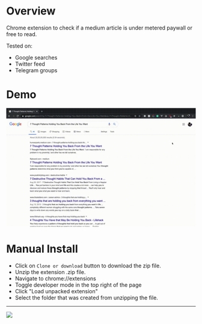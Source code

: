 # Overview
Chrome extension to check if a medium article is under metered paywall or free to read.

Tested on:
- Google searches
- Twitter feed
- Telegram groups

# Demo
<img src="https://github.com/thelittlewonder/freerealestate/blob/master/docs/demo.gif?raw=true">

# Manual Install
- Click on `Clone or download` button to download the zip file.
- Unzip the extension .zip file.
- Navigate to chrome://extensions
- Toggle developer mode in the top right of the page
- Click "Load unpacked extension"
- Select the folder that was created from unzipping the file.

-----
<img src="https://wompampsupport.azureedge.net/fetchimage?siteId=7575&v=2&jpgQuality=100&width=700&url=https%3A%2F%2Fi.kym-cdn.com%2Fentries%2Ficons%2Ffacebook%2F000%2F021%2F311%2Ffree.jpg" height=200px>
